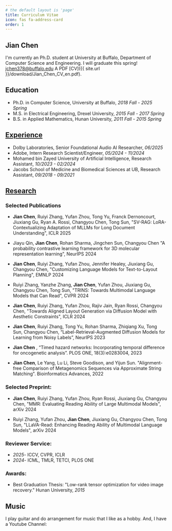 ```yaml
---
# the default layout is 'page'
title: Curriculum Vitae
icon: fas fa-address-card
order: 1
---
```

<!-- Include Font Awesome -->
<link rel="stylesheet" href="https://cdnjs.cloudflare.com/ajax/libs/font-awesome/6.0.0/css/all.min.css">

## Jian Chen

I'm currently an Ph.D. student at University at Buffalo, Department of Computer Science and Engineering. I will graduate this spring!<br /> 
<i class="fas fa-envelope"></i> jchen378@buffalo.edu 
<i class="fas fa-address-card"></i> A PDF [CV]({{ site.url }}/download/Jian_Chen_CV_en.pdf).
<!-- {: .prompt-tip } -->

## <i class="fas fa-school"></i> Education
- Ph.D. in Computer Science, University at Buffalo, *2018 Fall - 2025 Spring* 
- M.S. in Electrical Engineering, Drexel University, *2015 Fall - 2017 Spring*
- B.S. in Applied Mathematics, Hunan University, *2011 Fall - 2015 Spring*


## <i class="fab fa-linkedin"></i> [Experience](https://www.linkedin.com/in/jian-chen-1a0b9a11b/)
- Dolby Laboratories, Senior Foundational Audio AI Researcher, *06/2025*
- Adobe, Intern Research Scientist/Engineer, *05/2024 - 11/2024*
- Mohamed bin Zayed University of Artificial Intelligence, Research Assistant, *10/2023 - 02/2024*
- Jacobs School of Medicine and Biomedical Sciences at UB, Research Assistant, *09/2018 - 09/2021*

## <i class="fas fa-user-graduate"></i> [Research](https://scholar.google.com/citations?user=uBGjz-EAAAAJ&hl=en&oi=ao)
### <i class="fas fa-file-alt"></i> Selected Publications 

- **Jian Chen**, Ruiyi Zhang, Yufan Zhou, Tong Yu, Franck Dernoncourt, Jiuxiang Gu, Ryan A. Rossi, Changyou Chen, Tong Sun, "SV-RAG: LoRA-Contextualizing Adaptation of MLLMs for Long Document Understanding", ICLR 2025

- Jiayu Qin, **Jian Chen**, Rohan Sharma, Jingchen Sun, Changyou Chen "A probability contrastive learning framework for 3D molecular representation learning", NeurIPS 2024

- **Jian Chen**, Ruiyi Zhang, Yufan Zhou, Jennifer Healey, Jiuxiang Gu, Changyou Chen, "Customizing Language Models for Text-to-Layout Planning", EMNLP 2024

- Ruiyi Zhang, Yanzhe Zhang, **Jian Chen**, Yufan Zhou, Jiuxiang Gu, Changyou Chen, Tong Sun, "TRINS: Towards Multimodal Language Models that Can Read", CVPR 2024

- **Jian Chen**, Ruiyi Zhang, Yufan Zhou, Rajiv Jain, Ryan Rossi, Changyou Chen, "Towards Aligned Layout Generation via Diffusion Model with Aesthetic Constraints", ICLR 2024

- **Jian Chen**, Ruiyi Zhang, Tong Yu, Rohan Sharma, Zhiqiang Xu, Tong Sun, Changyou Chen, “Label-Retrieval-Augmented Diffusion Models for Learning from Noisy Labels”, NeurIPS 2023

- **Jian Chen** , “Timed hazard networks: Incorporating temporal difference for oncogenetic analysis”. PLOS ONE, 18(3):e0283004, 2023

- **Jian Chen**, Le Yang, Lu Li, Steve Goodison, and Yijun Sun. "Alignment-free Comparison of Metagenomics Sequences via Approximate String Matching". Bioinformatics Advances, 2022


### <i class="far fa-file-alt"></i> Selected Preprint:

- **Jian Chen**, Ruiyi Zhang, Yufan Zhou, Ryan Rossi, Jiuxiang Gu, Changyou Chen, "MMR: Evaluating Reading Ability of Large Multimodal Models", arXiv 2024

- Ruiyi Zhang, Yufan Zhou, **Jian Chen**, Jiuxiang Gu, Changyou Chen, Tong Sun, "LLaVA-Read: Enhancing Reading Ability of Multimodal Language Models", arXiv 2024

### <i class="fas fa-book-reader"></i> Reviewer Service:
- *2025*- ICCV, CVPR, ICLR
- *2024*- ICML, TMLR, TETCI, PLOS ONE

### <i class="fa fa-trophy"></i> Awards:
- Best Graduation Thesis: "Low-rank tensor optimization for video image recovery." Hunan University, *2015*

## <i class="fas fa-music"></i> Music 
I play guitar and do arrangement for music that I like as a hobby. And, I have a Youtube Channel: [<i class="fab fa-youtube"></i>](https://www.youtube.com/@jianchen2550)


